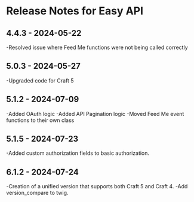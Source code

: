 # Release Notes for Easy API

## 4.4.3 - 2024-05-22

-Resolved issue where Feed Me functions were not being called correctly

## 5.0.3 - 2024-05-27

-Upgraded code for Craft 5

## 5.1.2 - 2024-07-09

-Added OAuth logic
-Added API Pagination logic
-Moved Feed Me event functions to their own class

## 5.1.5 - 2024-07-23

-Added custom authorization fields to basic authorization.

## 6.1.2 - 2024-07-24

-Creation of a unified version that supports both Craft 5 and Craft 4.
-Add version_compare to twig.